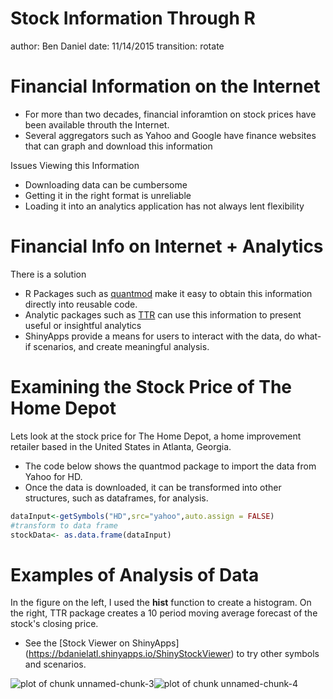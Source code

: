Stock Information Through R
========================================================
author: Ben Daniel
date: 11/14/2015
transition: rotate

Financial Information on the Internet
========================================================

- For more than two decades, financial inforamtion on stock prices have been available throuth the Internet.
- Several aggregators such as Yahoo and Google have finance websites that can graph and download this information

Issues Viewing this Information

- Downloading data can be cumbersome
- Getting it in the right format is unreliable
- Loading it into an analytics application has not always lent flexibility

Financial Info on Internet + Analytics
========================================================
There is a solution
- R Packages such as [quantmod](http://www.quantmod.com/) make it easy to obtain this information directly into reusable code.
- Analytic packages such as [TTR](http://www.inside-r.org/packages/cran/TTR/docs/MovingAverages) can use this information to present useful or insightful analytics
- ShinyApps provide a means for users to interact with the data, do what-if scenarios, and create meaningful analysis.

Examining the Stock Price of The Home Depot
========================================================
Lets look at the stock price for The Home Depot, a home improvement retailer based in the United States in Atlanta, Georgia. 

- The code below shows the quantmod package to import the data from Yahoo for HD.
- Once the data is downloaded, it can be transformed into other structures, such as dataframes, for analysis. 

```r
dataInput<-getSymbols("HD",src="yahoo",auto.assign = FALSE)
#transform to data frame
stockData<- as.data.frame(dataInput)  
```

Examples of Analysis of Data
========================================================
In the figure on the left, I used the **hist** function to create a histogram. On the right, TTR package creates a 10 period moving average forecast of the stock's closing price. 
- See the [Stock Viewer on ShinyApps] (https://bdanielatl.shinyapps.io/ShinyStockViewer) to try other symbols and scenarios.

<img src="StockViewerPres-figure/unnamed-chunk-3-1.png" title="plot of chunk unnamed-chunk-3" alt="plot of chunk unnamed-chunk-3" style="float:left" />
<img src="StockViewerPres-figure/unnamed-chunk-4-1.png" title="plot of chunk unnamed-chunk-4" alt="plot of chunk unnamed-chunk-4" style="float:left" />
